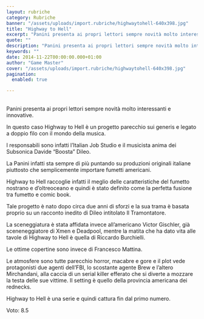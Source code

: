 ```yaml
---
layout: rubriche
category: Rubriche
banner: "/assets/uploads/import.rubriche/highwaytohell-640x398.jpg"
title: "Highway to Hell"
excerpt: "Panini presenta ai propri lettori sempre novità molto interessanti e innovative. In questo caso Highway to Hell è un progetto parecchio sui generis e legato a doppio filo con il mondo della musica. I responsabili sono infatti l’Italian Job Studio e il musicista anima dei Subsonica Davide “Boosta” Dileo. La Panini infatti sta sempre di [&hellip"
quote: ""
description: "Panini presenta ai propri lettori sempre novità molto interessanti e innovative. In questo caso Highway to Hell è un progetto parecchio sui generis e legato a doppio filo con il mondo della musica. I responsabili sono infatti l’Italian Job Studio e il musicista anima dei Subsonica Davide “Boosta” Dileo. La Panini infatti sta sempre di [&hellip"
keywords: ""
date: 2014-11-22T00:00:00.000+01:00
author: "Game Master"
cover: "/assets/uploads/import.rubriche/highwaytohell-640x398.jpg"
pagination:
  enabled: true

---
```


[](https://hotmc.com/wp-content/uploads/2014/11/highwaytohell.jpg)  
Panini presenta ai propri lettori sempre novità molto interessanti e innovative.

In questo caso Highway to Hell è un progetto parecchio sui generis e legato a doppio filo con il mondo della musica.

I responsabili sono infatti l’Italian Job Studio e il musicista anima dei Subsonica Davide “Boosta” Dileo.

La Panini infatti sta sempre di più puntando su produzioni originali italiane piuttosto che semplicemente importare fumetti americani.

Highway to Hell raccoglie infatti il meglio delle caratteristiche del fumetto nostrano e d’oltreoceano e quindi è stato definito come la perfetta fusione tra fumetto e comic book.

Tale progetto è nato dopo circa due anni di sforzi e la sua trama è basata proprio su un racconto inedito di Dileo intitolato Il Tramontatore.

La sceneggiatura è stata affidata invece all’americano Victor Gischler, già sceneneggiatore di Xmen e Deadpool, mentre la matita che ha dato vita alle tavole di Highway to Hell è quella di Riccardo Burchielli.

Le ottime copertine sono invece di Francesco Mattina.

Le atmosfere sono tutte parecchio horror, macabre e gore e il plot vede protagonisti due agenti dell’FBI, lo scostante agente Brew e l’altero Mirchandani, alla caccia di un serial killer efferato che si diverte a mozzare la testa delle sue vittime. Il setting è quello della provincia americana dei rednecks.

Highway to Hell è una serie e quindi cattura fin dal primo numero.

Voto: 8.5